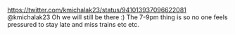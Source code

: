 https://twitter.com/kmichalak23/status/941013937096622081 @kmichalak23 Oh we will still be there :) The 7-9pm thing is so no one feels pressured to stay late and miss trains etc etc.